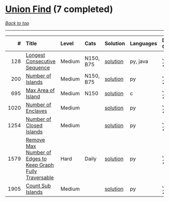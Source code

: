 # [Union Find](<https://leetcode.com/tag/Union-Find/>) (7 completed)

*[Back to top](<../../README.md>)*

------

|    # | Title                                                                                                                                                    | Level   | Cats      | Solution                                                                              | Languages   | Date Complete   |
|-----:|:---------------------------------------------------------------------------------------------------------------------------------------------------------|:--------|:----------|:--------------------------------------------------------------------------------------|:------------|:----------------|
|  128 | [Longest Consecutive Sequence](<https://leetcode.com/problems/longest-consecutive-sequence>)                                                             | Medium  | N150, B75 | [solution](<../_128. Longest Consecutive Sequence.md>)                                | py, java    | Jun 12, 2024    |
|  200 | [Number of Islands](<https://leetcode.com/problems/number-of-islands>)                                                                                   | Medium  | N150, B75 | [solution](<../_200. Number of Islands.md>)                                           | py          | Jun 16, 2024    |
|  695 | [Max Area of Island](<https://leetcode.com/problems/max-area-of-island>)                                                                                 | Medium  | N150      | [solution](<../_695. Max Area of Island.md>)                                          | c           | Jun 23, 2024    |
| 1020 | [Number of Enclaves](<https://leetcode.com/problems/number-of-enclaves>)                                                                                 | Medium  |           | [solution](<../_1020. Number of Enclaves.md>)                                         | py          | Jun 26, 2024    |
| 1254 | [Number of Closed Islands](<https://leetcode.com/problems/number-of-closed-islands>)                                                                     | Medium  |           | [solution](<../_1254. Number of Closed Islands.md>)                                   | py          | Jun 26, 2024    |
| 1579 | [Remove Max Number of Edges to Keep Graph Fully Traversable](<https://leetcode.com/problems/remove-max-number-of-edges-to-keep-graph-fully-traversable>) | Hard    | Daily     | [solution](<../_1579. Remove Max Number of Edges to Keep Graph Fully Traversable.md>) | py          | Jun 30, 2024    |
| 1905 | [Count Sub Islands](<https://leetcode.com/problems/count-sub-islands>)                                                                                   | Medium  |           | [solution](<../_1905. Count Sub Islands.md>)                                          | py          | Jun 24, 2024    |